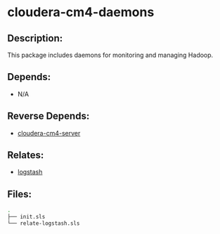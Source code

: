 # cloudera-cm4-daemons

## Description:

This package includes daemons for monitoring and managing Hadoop.

## Depends:

  -  N/A

## Reverse Depends:

  -  [cloudera-cm4-server](/salt/cloudera-cm4-server)

## Relates:

  -  [logstash](/salt/logstash)

## Files:

```bash
.
├── init.sls
└── relate-logstash.sls
```
